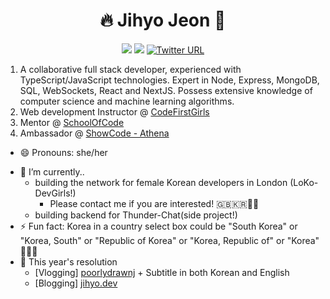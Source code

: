 <!-- https://velog.io/@seondal/Github-Readme-%EA%BE%B8%EB%AF%B8%EA%B8%B0-%EC%B4%9D%EC%A0%95%EB%A6%AC#%EC%99%84%EC%84%B1 -->

<div align="center">
  
  # 🔥 Jihyo Jeon 🚀
  
  
  <a href="https://www.linkedin.com/in/jihyo-jeon/"><img src="https://img.shields.io/badge/LinkedIn-blue?logo=linkedin"/></a>
  <a href="mailto:jihyojeon7@gmail.com"><img src="https://img.shields.io/badge/Gmail-D14836?style=flat&logo=Gmail&logoColor=white"/></a>
  <a href="https://twitter.com/YoyoJeon1"><img alt="Twitter URL" src="https://img.shields.io/twitter/url?style=social&url=https://twitter.com/YoyoJeon1"></a>
  <br>
 
</div>

<!-- <div align=center> -->
1. A collaborative full stack developer, experienced with TypeScript/JavaScript technologies. Expert in Node, Express, MongoDB, SQL, WebSockets, React and NextJS. Possess extensive knowledge of computer science and machine learning algorithms.
2. Web development Instructor @ [CodeFirstGirls](https://codefirstgirls.com/)
3. Mentor @ [SchoolOfCode](https://www.schoolofcode.co.uk/)
4. Ambassador @ [ShowCode - Athena](https://www.showcode.io/)

- 😄 Pronouns: she/her
<!-- - 🌱 I'm currently learning Svelte and Supabase -->
- 🚀 I’m currently..
  - building the network for female Korean developers in London (LoKo-DevGirls!)
    - Please contact me if you are interested! 🇬🇧🇰🇷🧑‍💻
  - building backend for Thunder-Chat(side project!)
- ⚡ Fun fact: Korea in a country select box could be "South Korea" or "Korea, South" or "Republic of Korea" or "Korea, Republic of" or "Korea" 🤷🏻‍♀️
- 🎥 This year's resolution
  - [Vlogging] [poorlydrawnj](https://www.youtube.com/channel/UCvx6kNlh9K_xQf7FTgrO4DQ) + Subtitle in both Korean and English
  - [Blogging] [jihyo.dev](https://www.jihyo.dev/)

<br />

<!--
**JIHYO-JEON/JIHYO-JEON** is a ✨ _special_ ✨ repository because its `README.md` (this file) appears on your GitHub profile.
🇰🇷
Here are some ideas to get you started:

- 👯 I’m looking to collaborate on ...
- 🤔 I’m looking for help with ...
- 💬 Ask me about ...
-->
<!-- ## 💻 &nbsp;GitHub Analytics -->
<div align="center">
  
<!--   ## 💻 GitHub Analytics 🚀 -->
  
<!-- <a href="https://github.com/JIHYO-JEON/github-readme-stats">
  <img src="https://github-readme-stats.vercel.app/api?username=JIHYO-JEON&show_icons=true&theme=material palenight&hide_border=true&bg_color=20232a&icon_color=E3E3E3A8&text_color=fff&title_color=918FE0" width=49.2% />
</a>
<a href="https://github.com/JIHYO-JEON/github-stats-transparent">
 <img src="https://raw.githubusercontent.com/JIHYO-JEON/github-stats-transparent/output/generated/languages.svg" width=49.2% />
</a> -->
<!-- ![Jihyo's github stats](https://github-readme-stats.vercel.app/api?username=JIHYO-JEON&hide=["contribs","stars"]&show_icons=true&theme=onedark)
![Jihyo's Top Langs](https://github-readme-stats.vercel.app/api/top-langs/?username=JIHYO-JEON&layout=compact&theme=onedark)
</div> -->

<!-- <br /> -->

<!-- ## 🛠 &nbsp;Technical Skills
![JavaScript](https://img.shields.io/badge/JavaScript-F7DF1E?style=flat&logo=JavaScript&logoColor=black)&nbsp; -->
<!-- 
## 🤝🏻 &nbsp;Contact
<a href="https://www.linkedin.com/in/jihyo-jeon/"><img src="https://img.shields.io/badge/LinkedIn-blue?logo=linkedin"/></a>
<a href="mailto:jihyojeon7@gmail.com"><img src="https://img.shields.io/badge/Gmail-D14836?style=flat&logo=Gmail&logoColor=white"/></a>
<a href="https://twitter.com/YoyoJeon1"><img alt="Twitter URL" src="https://img.shields.io/twitter/url?style=social&url=https://twitter.com/YoyoJeon1"></a>

 -->
